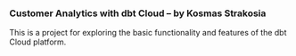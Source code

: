 ### Customer Analytics with dbt Cloud – by Kosmas Strakosia

This is a project for exploring the basic functionality and features of the dbt Cloud platform.

